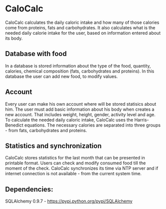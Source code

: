 CaloCalc
========

CaloCalc calculates the daily caloric intake and how many of those calories come from proteins, fats and carbohydrates. It also calculates what is the needed daily calorie intake for the user, based on information entered about its body.

Database with food
-------
In a database is stored information about the type of the food, quantity, calories, chemical composition (fats, carbohydrates and proteins). In this database the user can add new food, to modify values.

Account
-------
Every user can make his own account where will be stored statisics about him. The user must add basic information about his body when creates a new account. That includes weight, height, gender, activity level and age. 
To calculate the needed daily caloric intake, CaloCalc uses the Harris-Benedict equations. The necessary calories are separated into three groups - from fats, carbohydrates and proteins.

Statistics and synchronization
-------
CaloCalc stores statistics for the last month that can be presented in printable format. Users can check and modify consumed food till the moment of the check. 
CaloCalc synchronizes its time via NTP server and if internet connection is not available - from the current system time.

Dependencies:
-------
SQLAlchemy 0.9.7 - https://pypi.python.org/pypi/SQLAlchemy
